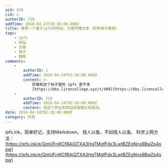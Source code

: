 ```yaml
---
aid: 410
cid: 2
authorID: 719
addTime: 2018-04-23T16:49:00.000Z
title: 推荐一个基于ipfs的网站，方便传播文章（附带梯子教程）
tags:
    - ipfs
    - 网站
    - 文章
    - 梯子
    - 教程
comments:
    -
        authorID: 1
        addTime: 2018-04-24T01:56:00.000Z
        content: >-
            好像和这个帖子里的 ipfs 差不多
            [https://bbs.lirencollege.xyz/t/409](https://bbs.lirencollege.xyz/t/409)
    -
        authorID: 719
        addTime: 2018-04-24T02:26:00.000Z
        content: 但这个网址和网站排版都比较简洁。
date: 2018-04-24T02:26:00.000Z
category: 时政
---
```


ipfs.ink，简单好记，支持Markdown。 授人以鱼，不如授人以渔。 科学上网方法：[https://ipfs.ink/e/QmUFniKCfRAjQTXA3HgTMgfFdx3LwtBZEgNns8BwZp4spw](https://ipfs.ink/e/QmUFniKCfRAjQTXA3HgTMgfFdx3LwtBZEgNns8BwZp4spw)
